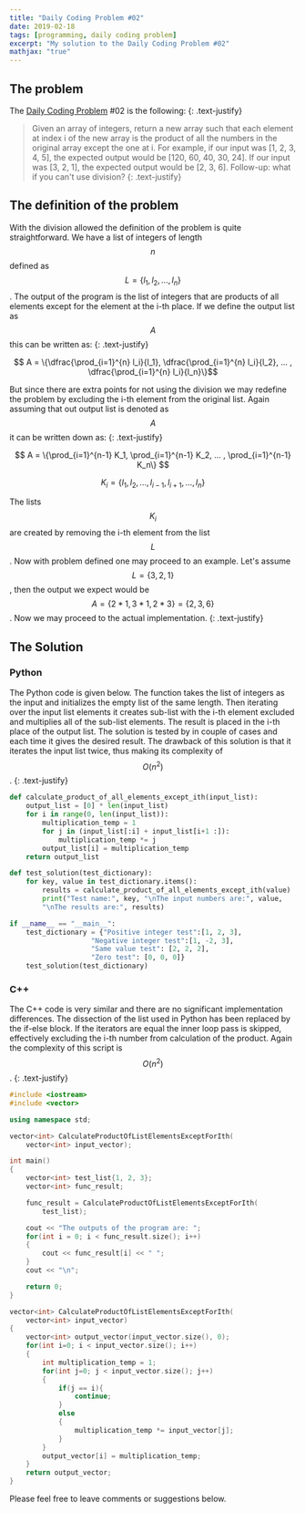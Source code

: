 ```yaml
---
title: "Daily Coding Problem #02"
date: 2019-02-18
tags: [programming, daily coding problem]
excerpt: "My solution to the Daily Coding Problem #02"
mathjax: "true"
---
```


## The problem

The [Daily Coding Problem](https://www.dailycodingproblem.com/) #02 is the following:
{: .text-justify}
>Given an array of integers, return a new array such that each element at index i of the new array is the product of all the numbers in the original array except the one at i.
>For example, if our input was [1, 2, 3, 4, 5], the expected output would be [120, 60, 40, 30, 24]. If our input was [3, 2, 1], the expected output would be [2, 3, 6].
>Follow-up: what if you can't use division?
{: .text-justify}

## The definition of the problem

With the division allowed the definition of the problem is quite straightforward. We have a list of integers of length $$n$$ defined as $$L = \{l_1, l_2, ..., l_n\}$$. The output of the program is the list of integers that are products of all elements except for the element at the i-th place. If we define the output list as $$A$$ this can be written as:
{: .text-justify}

$$ A = \{\dfrac{\prod_{i=1}^{n} l_i}{l_1}, \dfrac{\prod_{i=1}^{n} l_i}{l_2}, ... , \dfrac{\prod_{i=1}^{n} l_i}{l_n}\}$$

But since there are extra points for not using the division we may redefine the problem by excluding the i-th element from the original list. Again assuming that out output list is denoted as $$A$$ it can be written down as:
{: .text-justify}

$$ A = \{\prod_{i=1}^{n-1} K_1, \prod_{i=1}^{n-1} K_2, ... , \prod_{i=1}^{n-1} K_n\} $$ 

$$ K_i = \{l_1, l_2, ... , l_{i-1}, l_{i+1}, ... , l_n \} $$

The lists $$K_i$$ are created by removing the i-th element from the list $$L$$. Now with problem defined one may proceed to an example. Let's assume $$L=\{3, 2, 1\}$$, then the output we expect would be $$A = \{2 * 1, 3 * 1, 2 * 3\} = \{2, 3, 6\}$$. Now we may proceed to the actual implementation.
{: .text-justify}

## The Solution
### Python

The Python code is given below. The function takes the list of integers as the input and initializes the empty list of the same length. Then iterating over the input list elements it creates sub-list with the i-th element excluded and multiplies all of the sub-list elements. The result is placed in the i-th place of the output list. The solution is tested by in couple of cases and each time it gives the desired result. The drawback of this solution is that it iterates the input list twice, thus making its complexity of $$O(n^2)$$.
{: .text-justify}

```python
def calculate_product_of_all_elements_except_ith(input_list):
    output_list = [0] * len(input_list)
    for i in range(0, len(input_list)):
        multiplication_temp = 1
        for j in (input_list[:i] + input_list[i+1 :]):
            multiplication_temp *= j 
        output_list[i] = multiplication_temp
    return output_list

def test_solution(test_dictionary):
    for key, value in test_dictionary.items():
        results = calculate_product_of_all_elements_except_ith(value)
        print("Test name:", key, "\nThe input numbers are:", value,
        "\nThe results are:", results)

if __name__ == "__main__":
    test_dictionary = {"Positive integer test":[1, 2, 3],
                    "Negative integer test":[1, -2, 3],
                    "Same value test": [2, 2, 2],
                    "Zero test": [0, 0, 0]}
    test_solution(test_dictionary)
```

### C++

The C++ code is very similar and there are no significant implementation differences. The dissection of the list used in Python has been replaced by the if-else block. If the iterators are equal the inner loop pass is skipped, effectively excluding the i-th number from calculation of the product. Again the complexity of this script is $$O(n^2)$$.
{: .text-justify}

```cpp
#include <iostream>
#include <vector>

using namespace std;

vector<int> CalculateProductOfListElementsExceptForIth(
    vector<int> input_vector);

int main()
{
    vector<int> test_list{1, 2, 3};
    vector<int> func_result;

    func_result = CalculateProductOfListElementsExceptForIth(
        test_list);

    cout << "The outputs of the program are: ";
    for(int i = 0; i < func_result.size(); i++)
    {
        cout << func_result[i] << " ";
    }
    cout << "\n";

    return 0;
}

vector<int> CalculateProductOfListElementsExceptForIth(
    vector<int> input_vector)
{
    vector<int> output_vector(input_vector.size(), 0);
    for(int i=0; i < input_vector.size(); i++)
    {
        int multiplication_temp = 1;
        for(int j=0; j < input_vector.size(); j++)
        {
            if(j == i){
                continue;
            }
            else
            {
                multiplication_temp *= input_vector[j];
            }
        }
        output_vector[i] = multiplication_temp;
    }
    return output_vector;
}
```

Please feel free to leave comments or suggestions below.